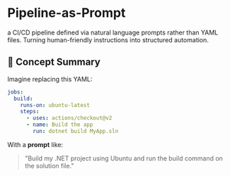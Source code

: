 # Pipeline-as-Prompt
a CI/CD pipeline defined via natural language prompts rather than YAML files. Turning human-friendly instructions into structured automation.

## 🧠 Concept Summary

Imagine replacing this YAML:

```yaml
jobs:
  build:
    runs-on: ubuntu-latest
    steps:
      - uses: actions/checkout@v2
      - name: Build the app
        run: dotnet build MyApp.sln
```

With a **prompt** like:

> "Build my .NET project using Ubuntu and run the build command on the solution file."
